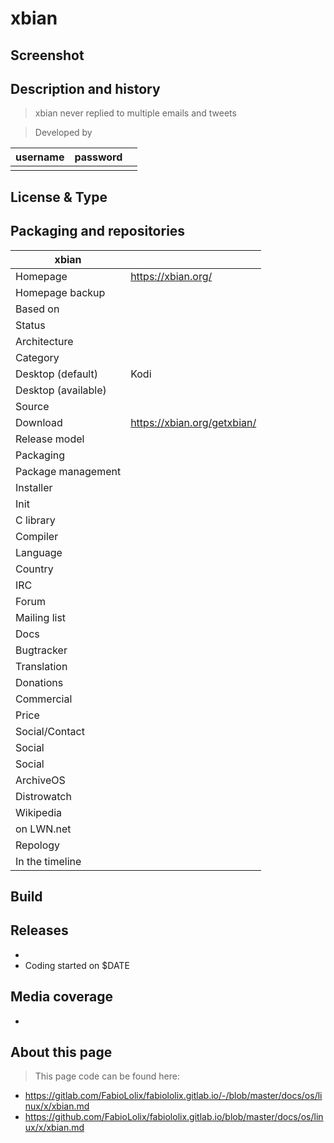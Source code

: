 # xbian

## Screenshot


## Description and history

> xbian never replied to multiple emails and tweets

> Developed by

| username | password |  |
|----------|----------|--|
|  |  |  |


## License & Type

>


## Packaging and repositories 


| xbian |                  |
|-----------------------|--|
| Homepage              | <https://xbian.org/> |
| Homepage backup       |  |
| Based on              |  |
| Status                |  |
| Architecture          |  |
| Category              |  |
| Desktop (default)     | Kodi |
| Desktop (available)   |  |
| Source                |  |
| Download              | <https://xbian.org/getxbian/> |
| Release model         |  |
| Packaging             |  |
| Package management    |  |
| Installer             |  |
| Init                  |  |
| C library             |  |
| Compiler              |  |
| Language              |  |
| Country               |  |
| IRC                   |  |
| Forum                 |  |
| Mailing list          |  |
| Docs                  |  |
| Bugtracker            |  |
| Translation           |  |
| Donations             |  |
| Commercial            |  |
| Price                 |  |
| Social/Contact        |  |
| Social                |  |
| Social                |  |
| ArchiveOS             |  |
| Distrowatch           |  |
| Wikipedia             |  |
| on LWN.net            |  |
| Repology              |  |
| In the timeline       |  |


## Build

>


## Releases

* 
* Coding started on $DATE


## Media coverage

* 


## About this page

> This page code can be found here:
* <https://gitlab.com/FabioLolix/fabiololix.gitlab.io/-/blob/master/docs/os/linux/x/xbian.md>
* <https://github.com/FabioLolix/fabiololix.gitlab.io/blob/master/docs/os/linux/x/xbian.md>
